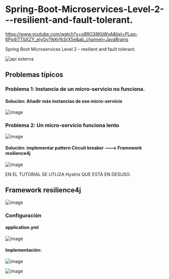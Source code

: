 # Spring-Boot-Microservices-Level-2---resilient-and-fault-tolerant.

https://www.youtube.com/watch?v=o8RO38KbWvA&list=PLqq-6Pq4lTTbXZY_elyGv7IkKrfkSrX5e&ab_channel=JavaBrains

Spring Boot Microservices Level 2 - resilient and fault tolerant.


![api externa](https://user-images.githubusercontent.com/52107919/187950397-c35f37fb-841f-4b0f-a723-8027d5ff59a9.png)

## Problemas típicos

### Problema 1: Instancia de un micro-servicio no funciona.

#### Solución: Añadir más instancias de ese micro-servicio

![image](https://user-images.githubusercontent.com/52107919/188092930-875184b7-2163-413a-ba56-cca16a1540bb.png)


### Problema 2: Un micro-servicio funciona lento

![image](https://user-images.githubusercontent.com/52107919/188094019-adfd21b8-0f58-4512-98fd-fdad0215685f.png)

#### Solución: implementar pattern Circuit breaker ---> Framework resilience4j


![image](https://user-images.githubusercontent.com/52107919/188104199-8c5dca76-7b72-4f86-bdba-8a18e4523aa8.png)

EN EL TUTORIAL SE UTLIZA Hystrix QUE ESTÁ EN DESUSO.

## Framework resilience4j

![image](https://user-images.githubusercontent.com/52107919/188126774-f0bae312-35e5-49bb-b87f-bc77d9f663d0.png)

### Configuración

#### application.yml
![image](https://user-images.githubusercontent.com/52107919/188126224-a6edca76-aecb-4ac9-879a-3b2bc2be4cae.png)

#### Implementación:

![image](https://user-images.githubusercontent.com/52107919/188126964-3f31c8e0-8893-4f3b-be89-1106691f5a12.png)

![image](https://user-images.githubusercontent.com/52107919/188127187-2bc4056f-1622-411d-9150-79f509f703db.png)





